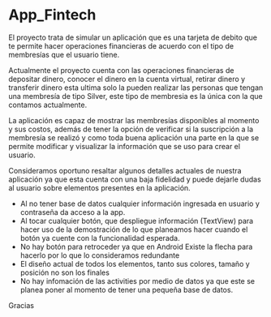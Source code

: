# App_Fintech

El proyecto trata de simular un aplicación  que es una tarjeta de debito que te permite hacer operaciones financieras de acuerdo con el tipo de membresías que el usuario tiene.

Actualmente el proyecto cuenta con las operaciones financieras de depositar dinero, conocer el dinero en la cuenta virtual, retirar dinero y transferir dinero esta ultima solo la pueden realizar las personas que tengan una membresía de tipo Silver, este tipo de membresia es la única con la que contamos actualmente. 

La aplicación es capaz de mostrar las membresías disponibles al momento y sus costos, además de tener la opción de verificar si la suscripción a la membresía se realizó y como toda buena aplicación una parte en la que se permite modificar y visualizar la información que se uso para crear el usuario.

Consideramos oportuno resaltar algunos detalles actuales de nuestra aplicación ya que esta cuenta con una baja fidelidad y puede dejarle dudas al usuario sobre elementos presentes en la aplicación.

- Al no tener base de datos cualquier información ingresada en usuario y contraseña da acceso a la app.
- Al tocar cualquier botón, que despliegue información (TextView) para hacer uso de la demostración de lo que planeamos hacer cuando el botón ya cuente con la funcionalidad esperada.
- No hay botón para retroceder ya que en Android Existe la flecha para hacerlo por lo que lo consideramos redundante
- El diseño actual de todos los elementos, tanto sus colores, tamaño y posición no son los finales
- No hay infomación de las activities por medio de datos ya que este se planea poner al momento de tener una pequeña base de datos. 

Gracias 

